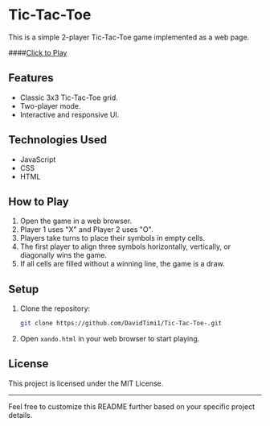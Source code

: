 # Tic-Tac-Toe

This is a simple 2-player Tic-Tac-Toe game implemented as a web page.

####[Click to Play](https://rawcdn.githack.com/DavidTimi1/Tic-Tac-Toe-/77872c8f0c1680db2f3448aa8afdaaf247bcb06d/xando.html)

## Features

- Classic 3x3 Tic-Tac-Toe grid.
- Two-player mode.
- Interactive and responsive UI.

## Technologies Used

- JavaScript
- CSS
- HTML

## How to Play

1. Open the game in a web browser.
2. Player 1 uses "X" and Player 2 uses "O".
3. Players take turns to place their symbols in empty cells.
4. The first player to align three symbols horizontally, vertically, or diagonally wins the game.
5. If all cells are filled without a winning line, the game is a draw.

## Setup

1. Clone the repository:
   ```sh
   git clone https://github.com/DavidTimi1/Tic-Tac-Toe-.git
   ```
2. Open `xando.html` in your web browser to start playing.

## License

This project is licensed under the MIT License.

---

Feel free to customize this README further based on your specific project details.
